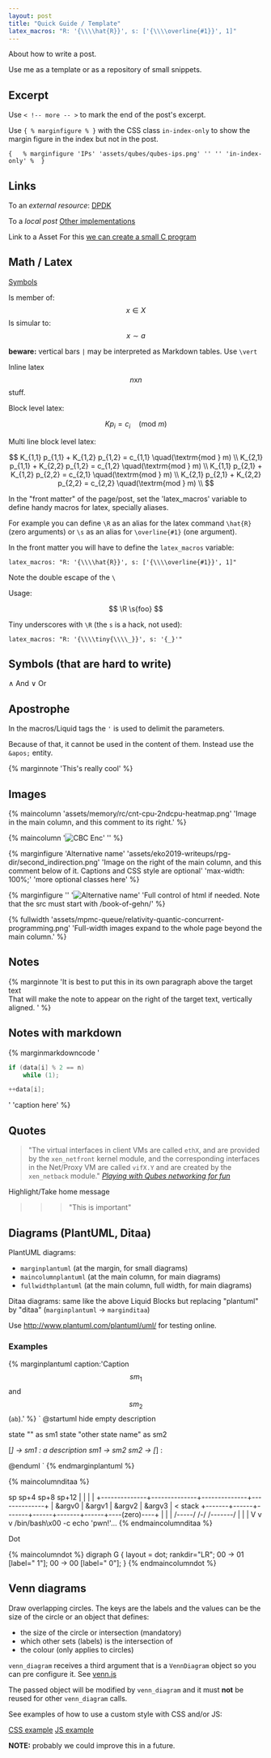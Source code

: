 ```yaml
---
layout: post
title: "Quick Guide / Template"
latex_macros: "R: '{\\\\hat{R}}', s: ['{\\\\overline{#1}}', 1]"
---
```


About how to write a post.<!--more-->

Use me as a template or as a repository of small snippets.

## Excerpt

Use `< !-- more -- >` to mark the end of the post's excerpt.

Use `{ % marginfigure % }` with the CSS class `in-index-only` to show the
margin figure in the index but not in the post.

```
{   % marginfigure 'IPs' 'assets/qubes/qubes-ips.png' '' '' 'in-index-only' %  }
```

## Links

To an *external resource*:
[DPDK](http://git.dpdk.org/dpdk/tree/lib/librte_ring/rte_ring_c11_mem.h)

To a *local post*
[Other implementations](/book-of-gehn/articles/2018/09/16/Ouroboros-Circular-Buffer.html)

Link to a Asset
For this [we can create a small C program](/assets/azeria-arm-challenges-assets/test-egg.c)

## Math / Latex

[Symbols](https://oeis.org/wiki/List_of_LaTeX_mathematical_symbols)

Is member of:  $$ x \in X $$
Is simular to: $$ x \sim a $$

**beware:** vertical bars `|` may be interpreted as Markdown tables.
Use `\vert`

Inline latex $$n\textrm{x}n$$ stuff.

Block level latex:

$$ K p_i = c_i\quad(\textrm{mod } m)$$

Multi line block level latex:

$$
K_{1,1} p_{1,1} + K_{1,2} p_{1,2} = c_{1,1} \quad(\textrm{mod } m) \\
K_{2,1} p_{1,1} + K_{2,2} p_{1,2} = c_{1,2} \quad(\textrm{mod } m) \\
K_{1,1} p_{2,1} + K_{1,2} p_{2,2} = c_{2,1} \quad(\textrm{mod } m) \\
K_{2,1} p_{2,1} + K_{2,2} p_{2,2} = c_{2,2} \quad(\textrm{mod } m) \\
$$


In the "front matter" of the page/post, set the 'latex_macros' variable
to define handy macros for latex, specially aliases.

For example you can define `\R` as an alias for the latex
command `\hat{R}` (zero arguments) or `\s` as an alias for
`\overline{#1}` (one argument).

In the front matter you will have to define the `latex_macros` variable:

```
latex_macros: "R: '{\\\\hat{R}}', s: ['{\\\\overline{#1}}', 1]"
```

Note the double escape of the `\`

Usage:

$$ \R  \s{foo} $$

Tiny underscores with `\R` (the `s` is a hack, not used):

```
latex_macros: "R: '{\\\\tiny{\\\\_}}', s: '{_}'"
```

## Symbols (that are hard to write)

∧   And
∨   Or


## Apostrophe

In the macros/Liquid tags the `'` is used to delimit the parameters.

Because of that, it cannot be used in the content of them. Instead
use the `&apos;` entity.

{% marginnote 'This&apos;s really cool' %}


## Images

{% maincolumn 'assets/memory/rc/cnt-cpu-2ndcpu-heatmap.png'
'Image in the main column,
<bt />
and this comment to its right.' %}

{% maincolumn '<img style="max-width:60%;" alt="CBC Enc" src="/book-of-gehn/assets/matasano/cbc-enc.png">' '' %}

{% marginfigure 'Alternative name' 'assets/eko2019-writeups/rpg-dir/second_indirection.png'
'Image on the right of the main column,
<bt />
and this comment below of it. Captions and CSS style are optional' 'max-width: 100%;'
'more optional classes here' %}


{% marginfigure '' '<img class="fullwidth" alt="Alternative name" src="/book-of-gehn/assets/foo.png" />'
'Full control of html if needed. Note that the src must start with /book-of-gehn/' %}

{% fullwidth 'assets/mpmc-queue/relativity-quantic-concurrent-programming.png'
'Full-width images expand to the whole page beyond the main column.' %}

## Notes

{% marginnote
'It is best to put this in its own paragraph above the target text
<br />
That will make the note to appear on the right of the target text,
vertically aligned.
' %}

## Notes with markdown

{% marginmarkdowncode
'
```cpp
if (data[i] % 2 == n)
    while (1);

++data[i];
```
'
'caption here' %}

## Quotes


> "The virtual interfaces in client VMs are called `ethX`,
> and are provided by the `xen_netfront` kernel module, and
> the corresponding interfaces in the Net/Proxy VM are
> called `vifX.Y` and are created by the `xen_netback` module."
> <cite class="epigraph">[Playing with Qubes networking for fun](https://theinvisiblethings.blogspot.com/2011/09/playing-with-qubes-networking-for-fun.html)</cite>

Highlight/Take home message

>>> "This is important"

## Diagrams (PlantUML, Ditaa)

PlantUML diagrams:
 - `marginplantuml` (at the margin, for small diagrams)
 - `maincolumnplantuml` (at the main column, for main diagrams)
 - `fullwidthplantuml` (at the main column, full width, for main diagrams)

Ditaa diagrams: same like the above Liquid Blocks but replacing
"plantuml" by "ditaa" (`marginplantuml` -> `marginditaa`)

Use http://www.plantuml.com/plantuml/uml/ for testing online.


### Examples

{% marginplantuml caption:'Caption $$sm_1$$ and $$sm_2$$ (``ab``).' %}
`
@startuml
hide empty description

state "<math>sm_1</math>" as sm1
state "other state name" as sm2

[*] -> sm1 : a description
sm1 -> sm2
sm2 -> [*] : <math>\epsilon</math>

@enduml
`
{% endmarginplantuml %}



{% maincolumnditaa %}

sp             sp+4           sp+8           sp+12
 |              |              |              |
 +--------------+--------------+--------------+--------------+
 |    &argv0    |    &argv1    |    &argv2    |    &argv3    |  < stack
 +-------+------+-------+------+-------+------+----(zero)----+
         |              |              |
   /-----/            /-/      /-------/
   |                  |        |
   V                  v        v
   /bin/bash\x00      -c       echo 'pwn!'...
{% endmaincolumnditaa %}


Dot

{% maincolumndot %}
digraph G {
  layout = dot;
  rankdir="LR";
  00 -> 01 [label=" 1"];
  00 -> 00 [label=" 0"];
}
{% endmaincolumndot %}

## Venn diagrams

Draw overlapping circles. The keys are the labels and the values
can be the size of the circle or an object that defines:
 - the size of the circle or intersection   (mandatory)
 - which other sets (labels) is the intersection of
 - the colour (only applies to circles)

<div id="venn"></div>
<script>
var setdefs = {
    "Information": 12,
    "Overlap":  12,
    "Circles":  12,
    "Redundancy": {sz: 4, sets: ["Information", "Overlap"]},
    "Pie Charts": {sz: 4, sets: ["Information", "Circles"]},
    "Eclipses":   {sz: 4, sets: ["Overlap", "Circles"]},
    "Venn Diagrams": {sz: 2, sets: ["Information", "Overlap", "Circles"]},
    "Mathematics": 8,
    "Physics": {sz: 8},
    "Music": {sz: 8, c: "#00ff00"},
    "Cool Stuff": {sz: 2, sets: ["Mathematics", "Physics"]},
};
venn_diagram("#venn", setdefs);
</script>

`venn_diagram` receives a third argument that is a `VennDiagram` object
so you can pre configure it. See
[venn.js](https://github.com/benfred/venn.js/)

The passed object will be modified by `venn_diagram` and it must **not**
be reused for other `venn_diagram` calls.

See examples of how to use a custom style with CSS and/or JS:

[CSS example](https://github.com/benfred/venn.js/blob/master/examples/css_styled.html)
[JS example](https://benfred.github.io/venn.js/examples/styled.html)

**NOTE:** probably we could improve this in a future.

